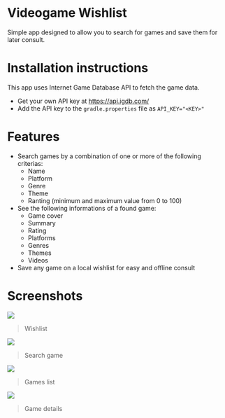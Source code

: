 # Videogame Wishlist

Simple app designed to allow you to search for games and save them for later consult.

# Installation instructions

This app uses Internet Game Database API to fetch the game data.
* Get your own API key at https://api.igdb.com/
* Add the API key to the `gradle.properties` file as `API_KEY="<KEY>"`

# Features

+ Search games by a combination of one or more of the following criterias:
    + Name
    + Platform
    + Genre
    + Theme
    + Ranting (minimum and maximum value from 0 to 100)
+ See the following informations of a found game:
   + Game cover
   + Summary
   + Rating
   + Platforms
   + Genres
   + Themes
   + Videos
+ Save any game on a local wishlist for easy and offline consult

# Screenshots

![](https://github.com/KireRex/VideoGameWishlist/blob/master/store-images/wishlist_screen.png)
>Wishlist

![](https://github.com/KireRex/VideoGameWishlist/blob/master/store-images/search_game_screen.png)
>Search game

![](https://github.com/KireRex/VideoGameWishlist/blob/master/store-images/game_search_result_screen.png)
>Games list

![](https://github.com/KireRex/VideoGameWishlist/blob/master/store-images/game_details_screen.png)
>Game details

